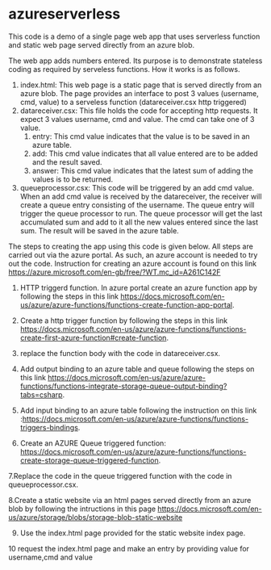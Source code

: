 # azureserverless
This code is a demo of a single page web app that uses serverless function and static web page served directly from an azure blob. 

The web app adds numbers entered. Its purpose is to demonstrate stateless coding as required by serveless functions. How it works is as follows.
1. index.html: This web page is a static page that is served directly from an azure blob. The page provides an interface to post 3 values (username, cmd, value) to a serveless function (datareceiver.csx http triggered)
2. datareceiver.csx: This file holds the code for accepting http requests. It expect 3 values username, cmd and value. The cmd can take one of 3 value. 
   1. entry: This cmd value indicates that the value is to be saved in an azure table.
   2. add: This cmd value indicates that all value entered are to be added and the result saved.
   3. answer: This cmd value indicates that the latest sum of adding the values is to be returned.
3. queueprocessor.csx: This code will be triggered by an add cmd value. When an add cmd value is received by the datareceiver, the receiver will create a queue entry consisting of the username. The queue entry will trigger the queue processor to run. The queue processor will get the last accumulated sum and add to it all the new values entered since the last sum. The result will be saved in the azure table.

The steps to creating the app using this code is given below. All steps are carried out via the azure portal. As such, an azure account is needed to try out the code. Instruction for creating an azure account is found on this link https://azure.microsoft.com/en-gb/free/?WT.mc_id=A261C142F

1. HTTP triggerd function. In azure portal create an azure function app by following the steps in this link https://docs.microsoft.com/en-us/azure/azure-functions/functions-create-function-app-portal.

2. Create a http trigger function by following the steps in this link https://docs.microsoft.com/en-us/azure/azure-functions/functions-create-first-azure-function#create-function.

3. replace the function body with the code in datareceiver.csx.

4. Add output binding to an azure table and queue following the steps on this link https://docs.microsoft.com/en-us/azure/azure-functions/functions-integrate-storage-queue-output-binding?tabs=csharp.

5. Add input binding to an azure table following the instruction on this link :https://docs.microsoft.com/en-us/azure/azure-functions/functions-triggers-bindings.

6. Create an AZURE Queue triggered function: https://docs.microsoft.com/en-us/azure/azure-functions/functions-create-storage-queue-triggered-function.

7.Replace the code in the queue triggered function with the code in queueprocessor.csx.

8.Create a static website via an html pages served directly from an azure blob by following the intructions in this page https://docs.microsoft.com/en-us/azure/storage/blobs/storage-blob-static-website

9. Use the index.html page provided for the static website index page.

10 request the index.html page and make an entry by providing value for username,cmd and value

  

